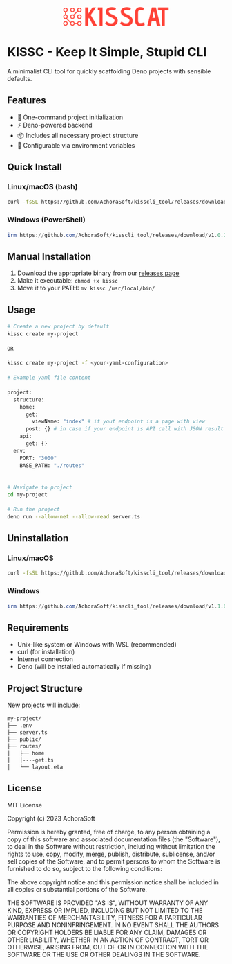 <p align="center">
<img src="https://github.com/AchoraSoft/kissc.at/raw/master/logo.png" alt="KISSC Logo" width="250"/>
</p>

# KISSC - Keep It Simple, Stupid CLI

A minimalist CLI tool for quickly scaffolding Deno projects with sensible defaults.

## Features

- 🚀 One-command project initialization
- ⚡ Deno-powered backend
- 📦 Includes all necessary project structure
- 🔧 Configurable via environment variables

## Quick Install

### Linux/macOS (bash)

```bash
curl -fsSL https://github.com/AchoraSoft/kisscli_tool/releases/download/v1.0.2/install.sh | sh
```

### Windows (PowerShell)

```powershell
irm https://github.com/AchoraSoft/kisscli_tool/releases/download/v1.0.2/install.ps1 | iex
```

## Manual Installation

1. Download the appropriate binary from our [releases page](https://github.com/AchoraSoft/kisscli_tool/releases)
2. Make it executable: `chmod +x kissc`
3. Move it to your PATH: `mv kissc /usr/local/bin/`

## Usage

```bash
# Create a new project by default
kissc create my-project

OR

kissc create my-project -f <your-yaml-configuration>

# Example yaml file content

project:
  structure:
    home:
      get:
        viewName: "index" # if yout endpoint is a page with view
      post: {} # in case if your endpoint is API call with JSON result
    api:
      get: {}
  env:
    PORT: "3000"
    BASE_PATH: "./routes"


# Navigate to project
cd my-project

# Run the project
deno run --allow-net --allow-read server.ts
```

## Uninstallation

### Linux/macOS

```bash
curl -fsSL https://github.com/AchoraSoft/kisscli_tool/releases/download/v1.1.0/uninstall.sh | sh
```

### Windows

```powershell
irm https://github.com/AchoraSoft/kisscli_tool/releases/download/v1.1.0/uninstall.ps1 | iex
```

## Requirements

- Unix-like system or Windows with WSL (recommended)
- curl (for installation)
- Internet connection
- Deno (will be installed automatically if missing)

## Project Structure

New projects will include:

```
my-project/
├── .env
├── server.ts
├── public/
├── routes/
│   ├── home
|   |----get.ts
│   └── layout.eta
```

## License

MIT License

Copyright (c) 2023 AchoraSoft

Permission is hereby granted, free of charge, to any person obtaining a copy
of this software and associated documentation files (the "Software"), to deal
in the Software without restriction, including without limitation the rights
to use, copy, modify, merge, publish, distribute, sublicense, and/or sell
copies of the Software, and to permit persons to whom the Software is
furnished to do so, subject to the following conditions:

The above copyright notice and this permission notice shall be included in all
copies or substantial portions of the Software.

THE SOFTWARE IS PROVIDED "AS IS", WITHOUT WARRANTY OF ANY KIND, EXPRESS OR
IMPLIED, INCLUDING BUT NOT LIMITED TO THE WARRANTIES OF MERCHANTABILITY,
FITNESS FOR A PARTICULAR PURPOSE AND NONINFRINGEMENT. IN NO EVENT SHALL THE
AUTHORS OR COPYRIGHT HOLDERS BE LIABLE FOR ANY CLAIM, DAMAGES OR OTHER
LIABILITY, WHETHER IN AN ACTION OF CONTRACT, TORT OR OTHERWISE, ARISING FROM,
OUT OF OR IN CONNECTION WITH THE SOFTWARE OR THE USE OR OTHER DEALINGS IN THE
SOFTWARE.

